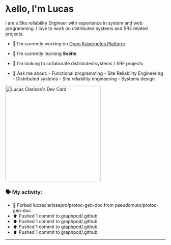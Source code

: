 # λello, I'm Lucas

I am a Site reliability Engineer with experience in system and web programming. I love to work on distributed systems and SRE related projects.

- 🔭 I’m currently working on [Open Kubernetes Platform](https://github.com/open-kubernetes-platform/okp)
- 🌱 I’m currently learning **Svelte**
- 👯 I’m looking to collaborate distributed systems / SRE projects

- 💬 Ask me about:
      - Functional programming
      - Site Reliability Engineering
      - Distributed systems
      - Site reliability engineering
      - Systems design

<a href="https://app.daily.dev/lucasclerissepr"><img src="https://api.daily.dev/devcards/325402480c4f457f961748160e6bf6eb.png?r=29p" width="300" alt="Lucas Clerisse's Dev Card"/></a>

### 🗣 My activity:

* 🍴 Forked lucasclerissepro/protoc-gen-doc from pseudomuto/protoc-gen-doc
* ⬆️ Pushed 1 commit to graphpod/.github
* ⬆️ Pushed 1 commit to graphpod/.github
* ⬆️ Pushed 1 commit to graphpod/.github
* ⬆️ Pushed 1 commit to graphpod/.github
---
